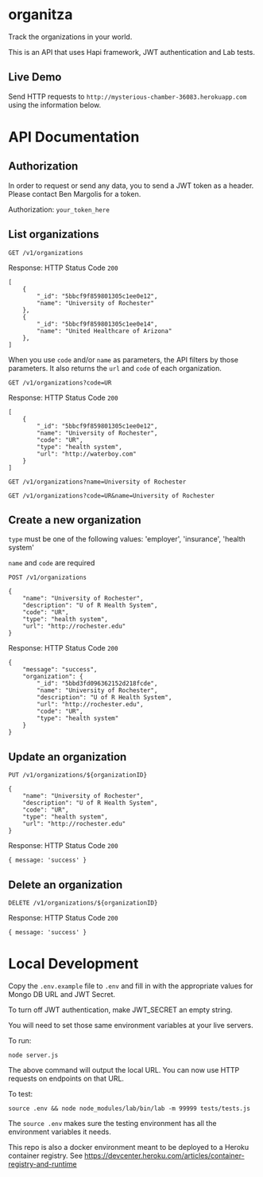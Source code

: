 # organitza
Track the organizations in your world.

This is an API that uses Hapi framework, JWT authentication and Lab tests.

## Live Demo

Send HTTP requests to `http://mysterious-chamber-36083.herokuapp.com` using the information below.

# API Documentation

## Authorization

In order to request or send any data, you to send a JWT token as a header. Please contact Ben Margolis for a token.

Authorization: `your_token_here`

## List organizations
`GET /v1/organizations`

Response: HTTP Status Code `200`
```
[
    {
        "_id": "5bbcf9f859801305c1ee0e12",
        "name": "University of Rochester"
    },
    {
        "_id": "5bbcf9f859801305c1ee0e14",
        "name": "United Healthcare of Arizona"
    },
]
```
When you use `code` and/or `name` as parameters, the API filters by those parameters. 
It also returns the `url` and `code` of each organization.

`GET /v1/organizations?code=UR`

Response: HTTP Status Code `200`
```
[
    {
        "_id": "5bbcf9f859801305c1ee0e12",
        "name": "University of Rochester",
        "code": "UR",
        "type": "health system",
        "url": "http://waterboy.com"
    }
]
```

`GET /v1/organizations?name=University of Rochester`

`GET /v1/organizations?code=UR&name=University of Rochester`

## Create a new organization

`type` must be one of the following values: 'employer', 'insurance', 'health system'

`name` and `code` are required

`POST /v1/organizations`
```
{
    "name": "University of Rochester",
    "description": "U of R Health System",
    "code": "UR",
    "type": "health system",
    "url": "http://rochester.edu"
}
```

Response: HTTP Status Code `200`
```
{
    "message": "success",
    "organization": {
        "_id": "5bbd3fd096362152d218fcde",
        "name": "University of Rochester",
        "description": "U of R Health System",
        "url": "http://rochester.edu",
        "code": "UR",
        "type": "health system"
    }
}
```

## Update an organization
`PUT /v1/organizations/${organizationID}`
```
{
    "name": "University of Rochester",
    "description": "U of R Health System",
    "code": "UR",
    "type": "health system",
    "url": "http://rochester.edu"
}
```

Response: HTTP Status Code `200`

`{ message: 'success' }`

## Delete an organization
`DELETE /v1/organizations/${organizationID}`

Response: HTTP Status Code `200`

`{ message: 'success' }`

# Local Development

Copy the `.env.example` file to `.env` and fill in with the appropriate values for Mongo DB URL and JWT Secret.

To turn off JWT authentication, make JWT_SECRET an empty string.

You will need to set those same environment variables at your live servers.

To run:

`node server.js`

The above command will output the local URL. You can now use HTTP requests on endpoints on that URL.

To test:

`source .env && node node_modules/lab/bin/lab -m 99999 tests/tests.js`

The `source .env` makes sure the testing environment has all the environment variables it needs.

This repo is also a docker environment meant to be deployed to a Heroku container registry.
See https://devcenter.heroku.com/articles/container-registry-and-runtime
